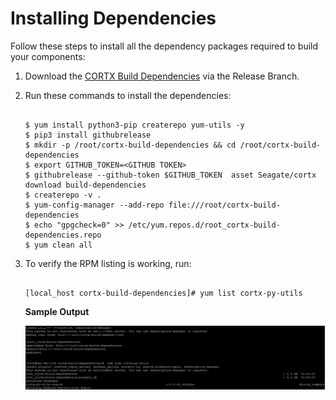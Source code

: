 # Installing Dependencies

Follow these steps to install all the dependency packages required to build your components:

1. Download the [CORTX Build Dependencies](https://github.com/Seagate/cortx/releases/tag/build-dependencies) via the Release Branch.
2. Run these commands to install the dependencies:

    ```shell

    $ yum install python3-pip createrepo yum-utils -y
    $ pip3 install githubrelease
    $ mkdir -p /root/cortx-build-dependencies && cd /root/cortx-build-dependencies
    $ export GITHUB_TOKEN=<GITHUB TOKEN>
    $ githubrelease --github-token $GITHUB_TOKEN  asset Seagate/cortx download build-dependencies
    $ createrepo -v .
    $ yum-config-manager --add-repo file:///root/cortx-build-dependencies
    $ echo "gpgcheck=0" >> /etc/yum.repos.d/root_cortx-build-dependencies.repo
    $ yum clean all
    ```

3. To verify the RPM listing is working, run:

    ```shell

    [local_host cortx-build-dependencies]# yum list cortx-py-utils
    ```

    **Sample Output**

   <img src="../doc/images/Dependencies.png?raw=true">

